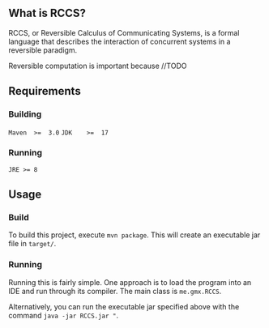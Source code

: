 ## What is RCCS?
RCCS, or Reversible Calculus of Communicating Systems, is a formal language that describes the interaction of concurrent systems in a reversible paradigm.


Reversible computation is important because //TODO

## Requirements

### Building
`Maven  >=  3.0`
`JDK    >=  17`

### Running
`JRE >= 8`

## Usage

### Build

To build this project, execute `mvn package`. This will create an executable jar file
in `target/`.

### Running
Running this is fairly simple. One approach is to load the program into an IDE and run through its compiler.
The main class is `me.gmx.RCCS`. 

Alternatively, you can run the executable jar specified above with the command `java -jar RCCS.jar "`.